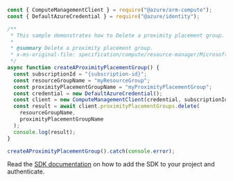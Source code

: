 ```javascript
const { ComputeManagementClient } = require("@azure/arm-compute");
const { DefaultAzureCredential } = require("@azure/identity");

/**
 * This sample demonstrates how to Delete a proximity placement group.
 *
 * @summary Delete a proximity placement group.
 * x-ms-original-file: specification/compute/resource-manager/Microsoft.Compute/stable/2021-11-01/examples/compute/DeleteAProximityPlacementGroup.json
 */
async function createAProximityPlacementGroup() {
  const subscriptionId = "{subscription-id}";
  const resourceGroupName = "myResourceGroup";
  const proximityPlacementGroupName = "myProximityPlacementGroup";
  const credential = new DefaultAzureCredential();
  const client = new ComputeManagementClient(credential, subscriptionId);
  const result = await client.proximityPlacementGroups.delete(
    resourceGroupName,
    proximityPlacementGroupName
  );
  console.log(result);
}

createAProximityPlacementGroup().catch(console.error);
```

Read the [SDK documentation](https://github.com/Azure/azure-sdk-for-js/blob/%40azure%2Farm-compute_17.3.1/sdk/compute/arm-compute/README.md) on how to add the SDK to your project and authenticate.
